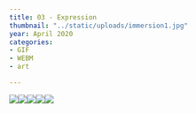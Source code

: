 ```yaml
---
title: 03 - Expression
thumbnail: "../static/uploads/immersion1.jpg"
year: April 2020
categories:
- GIF
- WEBM
- art

---
```

![](https://media.discordapp.net/attachments/672305339647000599/723537913002066000/dots1.gif)![](https://cdn.discordapp.com/attachments/672305339647000599/712356088544231454/ExpressionC.gif)![](https://cdn.discordapp.com/attachments/672305339647000599/711605633652097054/Connect.gif)![](https://cdn.discordapp.com/attachments/672305339647000599/711163870529585212/Matter.gif)![](https://cdn.discordapp.com/attachments/672305339647000599/710183134246862940/Flow.gif)
